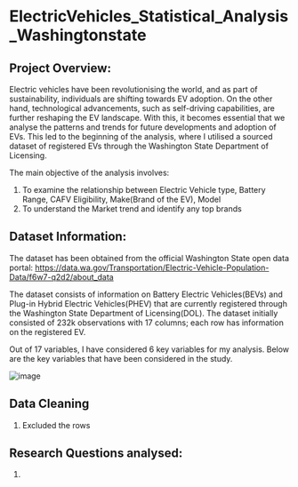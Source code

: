 # ElectricVehicles_Statistical_Analysis_Washingtonstate
## Project Overview:

Electric vehicles have been revolutionising the world, and as part of sustainability, individuals are shifting towards EV adoption. On the other hand, technological advancements, such as self-driving capabilities, are further reshaping the EV landscape. With this, it becomes essential that we analyse the patterns and trends for future developments and adoption of EVs. This led to the beginning of the analysis, where I utilised a sourced dataset of registered EVs through the Washington State Department of Licensing. 

The main objective of the analysis involves:
1. To examine the relationship between Electric Vehicle type, Battery Range, CAFV Eligibility, Make(Brand of the EV), Model
2. To understand the Market trend and identify any top brands

## Dataset Information:
The dataset has been obtained from the official Washington State open data portal: https://data.wa.gov/Transportation/Electric-Vehicle-Population-Data/f6w7-q2d2/about_data

The dataset consists of information on Battery Electric Vehicles(BEVs) and Plug-in Hybrid Electric Vehicles(PHEV) that are currently registered through the Washington State Department of Licensing(DOL). The dataset initially consisted of 232k observations with 17 columns; each row has information on the registered EV. 

Out of 17 variables, I have considered 6 key variables for my analysis. Below are the key variables that have been considered in the study.  

![image](https://github.com/user-attachments/assets/163b6ce6-9eba-4f09-a37d-868220737b55)

## Data Cleaning
1. Excluded the rows 
## Research Questions analysed:
1. 





